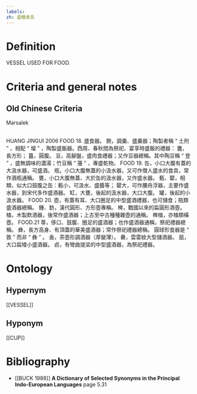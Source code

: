 ```yaml
---
labels: 
zh: 盛糧食具
---
```


# Definition
VESSEL USED FOR FOOD.
# Criteria and general notes
## Old Chinese Criteria
Marsalek
## 
HUANG JINGUI 2006
FOOD 18. 盛食器。
鉶，調羹、盛羹器；陶製者稱 “ 土刑 ” ，相配 “ 塯 ” ，陶製盛飯器。西周、春秋間為祭祀、宴享時盛飯的禮器：
簠，長方形；
簋，圓腹。
豆，高腳盤，盛肉食禮器；又作豆器總稱。其中陶豆稱 “ 登 ” ，盛無調味的濃湯；竹豆稱 “ 籩 ” ，專盛乾物。
FOOD 19. 缶，小口大腹有蓋的大汲水器，可盛酒。
瓶，小口大腹無蓋的小汲水器，又可作僧人盛水的食具，常作酒瓶通稱。
甕，小口大腹無蓋、大於缶的汲水器，又作盛水器。
甀、罌，相類，似大口鼓腹之缶：甀小，可汲水、盛醬等；
罌大，可作腰舟浮器，主要作盛水器，到宋代多作盛酒器。
缸，大甕，後起的汲水器，大口大腹。
罐，後起的小汲水器。
FOOD 20. 壺，有蓋有耳、大口圈足的中型盛酒禮器，也可儲食；瓶類盛酒器總稱。
鍾、鈁，漢代圓形、方形壺專稱。
椑，戰國以來的扁圓形酒壺。
榼，木製飲酒器，後常作盛酒器；上古至中古種種雜壺的通稱。
椑榼，亦榼類橫壺。
FOOD.21 尊，侈口、鼓腹、圈足的盛酒器；也作盛酒器通稱，祭祀禮器總稱。
彝，長方高身、有頂蓋的華美盛酒器；常作祭祀禮器總稱。
圓球形食器是 “ 敦 ” 而非 “ 彝 ” 。
盉，茶壺形調酒器（厚變薄）。
罍，雲雷紋大型儲酒器。
瓿，大口扁矮小盛酒器。
卣，有彎曲提梁的中型盛酒器，為祭祀禮器。
# Ontology

## Hypernym
[[VESSEL]]
## Hyponym
[[CUP]]
# Bibliography
- [[BUCK 1988]]
**A Dictionary of Selected Synonyms in the Principal Indo-European Languages** page 5.31
